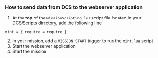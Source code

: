### How to send data from DCS to the webserver application

1. At the **top** of the `MissionScripting.lua` script file located in your DCS/Scripts directory, add the following line
```
mint = { require = require }
```
2. In your mission, add a `MISSION START` trigger to run the `mint.lua` script
3. Start the webserver application
4. Start the mission
